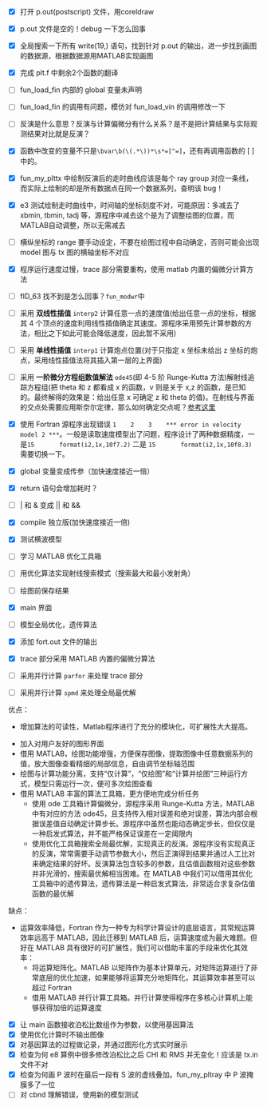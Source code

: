
- [X] 打开 p.out(postscript) 文件，用coreldraw
- [X] p.out 文件是空的！debug 一下怎么回事
- [X] 全局搜索一下所有 write(19,) 语句，找到针对 p.out 的输出，进一步找到画图的数据源，根据数据源用MATLAB实现画图
- [X] 完成 plt.f 中剩余2个函数的翻译
- [ ] fun_load_fin 内部的 global 变量未声明
- [ ] fun_load_fin 的调用有问题，模仿对 fun_load_vin 的调用修改一下
- [ ] 反演是什么意思？反演与计算偏微分有什么关系？是不是把计算结果与实际观测结果对比就是反演？
- [X] 函数中改变的变量不只是`\bvar\b(\(.*\))*\s*=[^=]`，还有再调用函数的 [ ] 中的。
- [X] fun_my_plttx 中绘制反演后的走时曲线应该是每个 ray group 对应一条线，而实际上绘制的却是所有数据点在同一个数据系列，查明该 bug！
- [X] e3 测试绘制走时曲线中，时间轴的坐标刻度不对，可能原因：多减去了 xbmin, tbmin, tadj 等，源程序中减去这个是为了调整绘图的位置，而MATLAB自动调整，所以无需减去
- [ ] 横纵坐标的 range 要手动设定，不要在绘图过程中自动确定，否则可能会出现 model 图与 tx 图的横轴坐标不对应
- [X] 程序运行速度过慢，trace 部分需要重构，使用 matlab 内置的偏微分计算方法
- [ ] fID_63 找不到是怎么回事？`fun_modwr`中
- [ ] 采用 **双线性插值** `interp2` 计算任意一点的速度值(给出任意一点的坐标，根据其 4 个顶点的速度利用线性插值确定其速度。源程序采用预先计算参数的方法，相比之下如此可能会降低速度，因此暂不采用)
- [ ] 采用 **单线性插值** `interp1` 计算炮点位置(对于只指定 x 坐标未给出 z 坐标的炮点，采用线性插值法将其插入第一层的上界面)
- [ ] 采用 **一阶微分方程组数值解法** `ode45`(即 4-5 阶 Runge-Kutta 方法)解射线追踪方程组(把 theta 和 z 都看成 x 的函数，v 则是关于 x,z 的函数，是已知的。最终解得的效果是：给出任意 x 可确定 z 和 theta 的值)。在射线与界面的交点处需要应用斯奈尔定律，那么如何确定交点呢？[参考这里](https://zhidao.baidu.com/question/435858700.html)

- [X] 使用 Fortran 源程序出现错误 `1    2    3    *** error in velocity model 2 ***`。一般是读取速度模型出了问题，程序设计了两种数据精度，一是`15       format(i2,1x,10f7.2)` 二是 `15       format(i2,1x,10f8.3)` 需要切换一下。

- [X] global 变量变成传参（加快速度接近一倍）
- [X] return 语句会增加耗时？
- [ ] | 和 & 变成 || 和 &&
- [X] compile 独立版(加快速度接近一倍)
 
- [X] 测试横波模型
- [ ] 学习 MATLAB 优化工具箱
- [ ] 用优化算法实现射线搜索模式（搜索最大和最小发射角）
- [ ] 绘图前保存结果
- [X] main 界面
- [ ] 模型全局优化，遗传算法
- [X] 添加 fort.out 文件的输出
- [X] trace 部分采用 MATLAB 内置的偏微分算法
- [ ] 采用并行计算 `parfor` 来处理 trace 部分 
- [ ] 采用并行计算 `spmd` 来处理全局最优解

优点：
- 增加算法的可读性，Matlab程序进行了充分的模块化，可扩展性大大提高。
<!-- - 增加计算精度，Fortran 语言由于静态类型的限制，其对于浮点数的保存精度有限，而在 MATLAB 中则不存在此顾虑 -->
- 加入对用户友好的图形界面
- 借用 MATLAB，绘图功能增强，方便保存图像，提取图像中任意数据系列的值，放大图像查看精细的局部信息，自由调节坐标轴范围
- 绘图与计算功能分离，支持“仅计算”，“仅绘图”和“计算并绘图”三种运行方式，模型只需运行一次，便可多次绘图查看
- 借用 MATLAB 丰富的算法工具箱，更方便地完成分析任务
    + 使用 ode 工具箱计算偏微分，源程序采用 Runge-Kutta 方法，MATLAB中有对应的方法 ode45，且支持传入相对误差和绝对误差，算法内部会根据误差值自动确定计算步长。源程序中虽然也能动态确定步长，但仅仅是一种启发式算法，并不能严格保证误差在一定阈限内
    + 使用优化工具箱搜索全局最优解，实现真正的反演。源程序没有实现真正的反演，常常需要手动调节参数大小，然后正演得到结果并通过人工比对来确定结果的好坏。反演算法包含较多的参数，且估值函数相对这些参数并非光滑的，搜索最优解相当困难。在 MATLAB 中我们可以借用其优化工具箱中的遗传算法，遗传算法是一种启发式算法，非常适合求复杂估值函数的最优解

缺点：
- 运算效率降低，Fortran 作为一种专为科学计算设计的底层语言，其常规运算效率远高于 MATLAB，因此迁移到 MATLAB 后，运算速度成为最大难题。但好在 MATLAB 具有很好的可扩展性，我们可以借助丰富的手段来优化其效率：
    + 将运算矩阵化。MATLAB 以矩阵作为基本计算单元，对矩阵运算进行了非常底层的优化加速，如果能够将运算充分地矩阵化，其运算效率甚至可以超过 Fortran
    + 借用 MATLAB 并行计算工具箱。并行计算使得程序在多核心计算机上能够获得加倍的运算速度

- [X] 让 main 函数接收泊松比数组作为参数，以使用基因算法
- [X] 使用优化计算时不输出图像
- [X] 对基因算法的过程做记录，并通过图形化方式实时展示
- [X] 检查为何 e8 算例中很多修改泊松比之后 CHI 和 RMS 并无变化！应该是 tx.in 文件不对
- [X] 检查为何画 P 波时在最后一段有 S 波的虚线叠加。fun_my_pltray 中 P 波掩膜多了一位
- [ ] 对 cbnd 理解错误，使用新的模型测试
